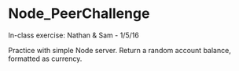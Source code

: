 # Node_PeerChallenge

In-class exercise: Nathan & Sam - 1/5/16 

Practice with simple Node server.  Return a random account balance, formatted as currency.
